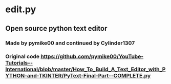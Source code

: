# edit.py
## Open source python text editor
### Made by pymike00 and continued by Cylinder1307
### Original code https://github.com/pymike00/YouTube-Tutorials--International/blob/master/How_To_Build_A_Text_Editor_with_PYTHON-and-TKINTER/PyText-Final-Part--COMPLETE.py
